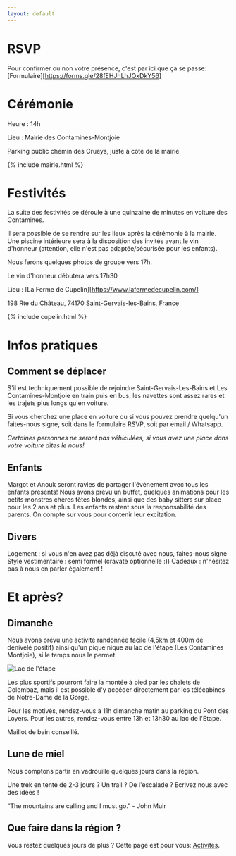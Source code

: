```yaml
---
layout: default
---
```



# RSVP

Pour confirmer ou non votre présence, c'est par ici que ça se passe:
[Formulaire][https://forms.gle/28fEHJhLhJQxDkY56]

# Cérémonie

Heure : 14h

Lieu : Mairie des Contamines-Montjoie

Parking public chemin des Crueys, juste à côté de la mairie

{% include mairie.html %}

# Festivités

La suite des festivités se déroule à une quinzaine de minutes en voiture des Contamines.


Il sera possible de se rendre sur les lieux après la cérémonie à la mairie. Une piscine intérieure sera à la disposition des invités avant le vin d'honneur (attention, elle n'est pas adaptée/sécurisée pour les enfants).


Nous ferons quelques photos de groupe vers 17h.

Le vin d'honneur débutera vers 17h30

Lieu : [La Ferme de Cupelin][https://www.lafermedecupelin.com/]



198 Rte du Château, 74170 Saint-Gervais-les-Bains, France

{% include cupelin.html %}


# Infos pratiques

## Comment se déplacer

S'il est techniquement possible de rejoindre Saint-Gervais-Les-Bains et Les Contamines-Montjoie en train puis en bus, les navettes sont assez rares et les trajets plus longs qu'en voiture.


Si vous cherchez une place en voiture ou si vous pouvez prendre quelqu'un faites-nous signe, soit dans le formulaire RSVP, soit par email / Whatsapp.


*Certaines personnes ne seront pas véhiculées, si vous avez une place dans votre voiture dites le nous!*

## Enfants

Margot et Anouk seront ravies de partager l'évènement avec tous les enfants présents!
Nous avons prévu un buffet, quelques animations pour les ~~petits monstres~~ chères têtes blondes, ainsi que des baby sitters sur place pour les 2 ans et plus.
Les enfants restent sous la responsabilité des parents. On compte sur vous pour contenir leur excitation.

## Divers
Logement : si vous n'en avez pas déjà discuté avec nous, faites-nous signe
Style vestimentaire : semi formel (cravate optionnelle :))
Cadeaux : n'hésitez pas à nous en parler également !

# Et après?

## Dimanche

Nous avons prévu une activité randonnée facile (4,5km et 400m de dénivelé positif) ainsi qu'un pique nique au lac de l'étape (Les Contamines Montjoie), si le temps nous le permet.

![Lac de l'étape](https://on-the-road-encore.com/mariage/lacetape.jpg)


Les plus sportifs pourront faire la montée à pied par les chalets de Colombaz, mais il est possible d'y accéder directement par les télécabines de Notre-Dame de la Gorge.

Pour les motivés, rendez-vous à 11h dimanche matin au parking du Pont des Loyers. Pour les autres, rendez-vous entre 13h et 13h30 au lac de l'Etape.

Maillot de bain conseillé.

## Lune de miel 

Nous comptons partir en vadrouille quelques jours dans la région.

Une trek en tente de 2-3 jours ? Un trail ? De l'escalade ? Ecrivez nous avec des idées !

“The mountains are calling and I must go.” - John Muir


## Que faire dans la région ?
Vous restez quelques jours de plus ?
Cette page est pour vous: [Activités](./activites.html).
